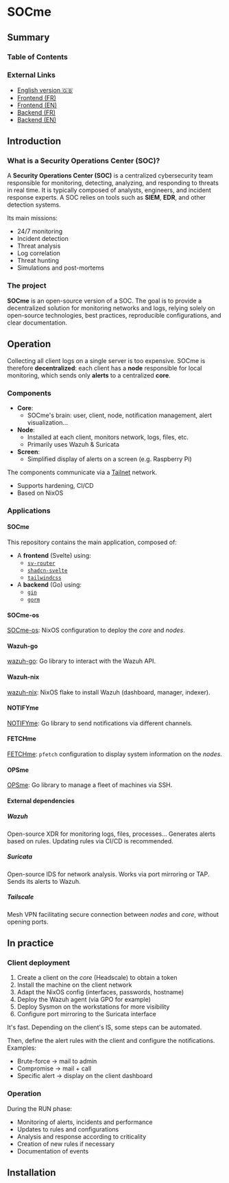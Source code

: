 # SOCme

## Summary

### Table of Contents

### External Links

- [English version 🇬🇧](./README-en.md)
- [Frontend (FR)](./front/README.md)
- [Frontend (EN)](./front/README-en.md)
- [Backend (FR)](./back/README.md)
- [Backend (EN)](./back/README-en.md)

## Introduction

### What is a Security Operations Center (SOC)?

A **Security Operations Center (SOC)** is a centralized cybersecurity team
responsible for monitoring, detecting, analyzing, and responding to threats in
real time. It is typically composed of analysts, engineers, and
incident response experts. A SOC relies on tools such as
**SIEM**, **EDR**, and other detection systems.

Its main missions:

- 24/7 monitoring
- Incident detection
- Threat analysis
- Log correlation
- Threat hunting
- Simulations and post-mortems

### The project

**SOCme** is an open-source version of a SOC. The goal is to provide a
decentralized solution for monitoring networks and logs, relying
solely on open-source technologies, best practices,
reproducible configurations, and clear documentation.

## Operation

Collecting all client logs on a single server is too expensive. SOCme
is therefore **decentralized**: each client has a **node** responsible for
local monitoring, which sends only **alerts** to a centralized
**core**.

### Components

- **Core**:
  - SOCme's brain: user, client, node, notification management,
    alert visualization...
- **Node**:
  - Installed at each client, monitors network, logs, files, etc.
  - Primarily uses Wazuh & Suricata
- **Screen**:
  - Simplified display of alerts on a screen (e.g. Raspberry Pi)

The components communicate via a [Tailnet](https://tailscale.com/) network.

- Supports hardening, CI/CD
- Based on NixOS

### Applications

#### SOCme

This repository contains the main application, composed of:

- A **frontend** (Svelte) using:
  - [`sv-router`](https://sv-router.vercel.app/)
  - [`shadcn-svelte`](https://shadcn-svelte.com/)
  - [`tailwindcss`](https://tailwindcss.com/)
- A **backend** (Go) using:
  - [`gin`](https://gin-gonic.com/)
  - [`gorm`](https://gorm.io/index.html)

#### SOCme-os

[SOCme-os](https://github.com/socme-project/socme-os): NixOS configuration to
deploy the _core_ and _nodes_.

#### Wazuh-go

[wazuh-go](https://github.com/socme-project/wazuh-go): Go library to
interact with the Wazuh API.

#### Wazuh-nix

[wazuh-nix](https://github.com/socme-project/wazuh-nix): NixOS flake to
install Wazuh (dashboard, manager, indexer).

#### NOTIFYme

[NOTIFYme](https://github.com/socme-project/notifyme): Go library to
send notifications via different channels.

#### FETCHme

[FETCHme](https://github.com/socme-project/fetchme): `pfetch` configuration
to display system information on the _nodes_.

#### OPSme

[OPSme](https://github.com/socme-project/opsme): Go library to manage a
fleet of machines via SSH.

#### External dependencies

##### Wazuh

Open-source XDR for monitoring logs, files, processes... Generates
alerts based on rules. Updating rules via CI/CD is recommended.

##### Suricata

Open-source IDS for network analysis. Works via port mirroring or TAP.
Sends its alerts to Wazuh.

##### Tailscale

Mesh VPN facilitating secure connection between _nodes_ and _core_, without
opening ports.

## In practice

### Client deployment

1. Create a client on the _core_ (Headscale) to obtain a token
2. Install the machine on the client network
3. Adapt the NixOS config (interfaces, passwords, hostname)
4. Deploy the Wazuh agent (via GPO for example)
5. Deploy Sysmon on the workstations for more visibility
6. Configure port mirroring to the Suricata interface

It's fast. Depending on the client's IS, some steps can be automated.

Then, define the alert rules with the client and configure the
notifications. Examples:

- Brute-force → mail to admin
- Compromise → mail + call
- Specific alert → display on the client dashboard

### Operation

During the RUN phase:

- Monitoring of alerts, incidents and performance
- Updates to rules and configurations
- Analysis and response according to criticality
- Creation of new rules if necessary
- Documentation of events

## Installation
